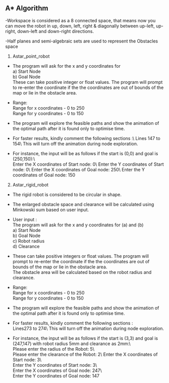 ## A* Algorithm
								 
 
-Workspace is considered as a 8 connected space, that means now you can move the robot in up, down, left, right & diagonally between up-left, up-right, down-left and down-right directions.
								  
-Half planes and semi-algebraic sets are used to represent the Obstacles space
 
1. Astar_point_robot
  - The program will ask for the x and y coordinates for \
   a) Start Node \
   b) Goal Node \
   These can take positive integer or float values. 
The program will prompt to re-enter the coordinate if the the coordinates are out of   bounds of the map or lie in the obstacle area.

- Range:\
Range for x coordinates - 0 to 250\
Range for y coordinates - 0 to 150

- The program will explore the feasible paths and show the animation of the optimal path after it is found only to optimise time.

- For faster results, kindly comment the following sections :\ 
Lines 147 to 154\ 
This will turn off the animation during node exploration.

 
- For instance, the input will be as follows if the start is (0,0) and goal is (250,150):\  
Enter the X coordinates of Start node: 0\ 
Enter the Y coordinates of Start node: 0\ 
Enter the X coordinates of Goal node: 250\ 
Enter the Y coordinates of Goal node: 150
  
  

2. Astar_rigid_robot
 
 - The rigid robot is considered to be circular in shape.
 - The enlarged obstacle space and clearance will be calculated using Minkowski sum based on user input.
 - User input :\
 The program will ask for the x and y coordinates for (a) and (b) \
 a) Start Node\
 b) Goal Node\
 c) Robot radius\
 d) Clearance

 
 - These can take positive integers or float values. 
The program will prompt to re-enter the coordinate if the the coordinates are out of bounds of the map or lie in the obstacle area.\
The obstacle area will be calculated based on the robot radius and clearance.

  

- Range:\
Range for x coordinates - 0 to 250\
Range for y coordinates - 0 to 150

  
- The program will explore the feasible paths and show the animation of the optimal path after it is found only to optimise time.

  
- For faster results, kindly comment the following sections :\
Lines273 to 274\ 
This will turn off the animation during node exploration.


  
- For instance, the input will be as follows if the start is (3,3) and goal is (247,147) with robot radius 5mm and clearance as 2mm:\	
Please enter the radius of the Robot: 5\	
Please enter the clearance of the Robot: 2\	
Enter the X coordinates of Start node: 3\	
Enter the Y coordinates of Start node: 3\	
Enter the X coordinates of Goal node: 247\	
Enter the Y coordinates of Goal node: 147

